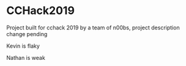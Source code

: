 # CCHack2019
Project built for cchack 2019 by a team of n00bs, project description change pending

Kevin is flaky

Nathan is weak
